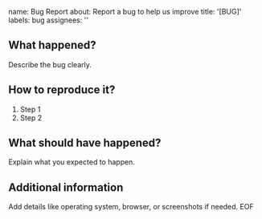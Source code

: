name: Bug Report
about: Report a bug to help us improve
title: '[BUG]'
labels: bug
assignees: ''

## What happened?

Describe the bug clearly.

## How to reproduce it?

1. Step 1
2. Step 2

## What should have happened?

Explain what you expected to happen.

## Additional information

Add details like operating system, browser, or screenshots if needed.
EOF
